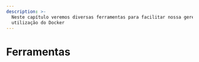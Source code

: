 ```yaml
---
description: >-
  Neste capítulo veremos diversas ferramentas para facilitar nossa gerencia e
  utilização do Docker
---
```


# Ferramentas

